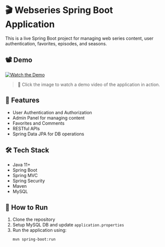 # 🎬 Webseries Spring Boot Application

This is a live Spring Boot project for managing web series content, user authentication, favorites, episodes, and seasons.

## 📽️ Demo

[![Watch the Demo]([https://cdn.streamable.com/image/isx8rn.jpg)](https://streamable.com/isx8rn](https://sachinshindeb11.github.io/Webseries-Spring-Boot-Application-/))

> 🔗 Click the image to watch a demo video of the application in action.

## 📌 Features
- User Authentication and Authorization
- Admin Panel for managing content
- Favorites and Comments
- RESTful APIs
- Spring Data JPA for DB operations

## 🛠️ Tech Stack
- Java 11+
- Spring Boot
- Spring MVC
- Spring Security
- Maven
- MySQL

## 🚀 How to Run
1. Clone the repository
2. Setup MySQL DB and update `application.properties`
3. Run the application using:
   ```bash
   mvn spring-boot:run

